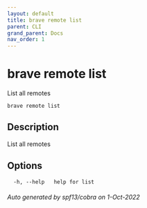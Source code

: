 ```yaml
---
layout: default
title: brave remote list
parent: CLI
grand_parent: Docs
nav_order: 1
---
```


# brave remote list

List all remotes

```
brave remote list
```

## Description

List all remotes

## Options

```
  -h, --help   help for list
```

###### Auto generated by spf13/cobra on 1-Oct-2022
